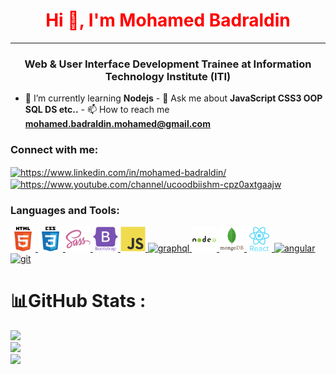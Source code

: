 <h1 style="color:red;" align="center">Hi 👋, I'm Mohamed Badraldin</h1>
<hr>
<h3 align="center">
	Web & User Interface Development Trainee at Information Technology Institute (ITI)
</h3>

- 🌱 I’m currently learning **Nodejs** - 💬 Ask me about **JavaScript CSS3 OOP SQL DS etc..** - 📫
How to reach me **mohamed.badraldin.mohamed@gmail.com**

<h3 align="left">Connect with me:</h3>
<p align="left">
	<a href="https://www.linkedin.com/in/m-badreldin/" target="_blank"
		><img
			align="center"
			src="https://raw.githubusercontent.com/rahuldkjain/github-profile-readme-generator/master/src/images/icons/Social/linked-in-alt.svg"
			alt="https://www.linkedin.com/in/mohamed-badraldin/"
			height="30"
			width="40"
	/></a>
	<a href="https://www.youtube.com/channel/UCooDbIiSHm-cPz0AXtgaAJw" target="blank"
		><img
			align="center"
			src="https://raw.githubusercontent.com/rahuldkjain/github-profile-readme-generator/master/src/images/icons/Social/youtube.svg"
			alt="https://www.youtube.com/channel/ucoodbiishm-cpz0axtgaajw"
			height="30"
			width="40"
	/></a>
</p>

<h3 align="left">Languages and Tools:</h3>
<p align="left">
	<a href="https://www.w3.org/html/" target="_blank" rel="noreferrer">
		<img
			src="https://raw.githubusercontent.com/devicons/devicon/master/icons/html5/html5-original-wordmark.svg"
			alt="html5"
			width="40"
			height="40"
		/>
	</a>
	<a href="https://www.w3schools.com/css/" target="_blank" rel="noreferrer">
		<img
			src="https://raw.githubusercontent.com/devicons/devicon/master/icons/css3/css3-original-wordmark.svg"
			alt="css3"
			width="40"
			height="40"
		/>
	</a>
	<a href="https://sass-lang.com" target="_blank" rel="noreferrer">
		<img
			src="https://raw.githubusercontent.com/devicons/devicon/master/icons/sass/sass-original.svg"
			alt="sass"
			width="40"
			height="40"
		/>
	</a>
	<a href="https://getbootstrap.com" target="_blank" rel="noreferrer">
		<img
			src="https://raw.githubusercontent.com/devicons/devicon/master/icons/bootstrap/bootstrap-plain-wordmark.svg"
			alt="bootstrap"
			width="40"
			height="40"
		/>
	</a>
	<a
		href="https://developer.mozilla.org/en-US/docs/Web/JavaScript"
		target="_blank"
		rel="noreferrer"
	>
		<img
			src="https://raw.githubusercontent.com/devicons/devicon/master/icons/javascript/javascript-original.svg"
			alt="javascript"
			width="40"
			height="40"
		/>
	</a>
	<a href="https://graphql.org/" target="_blank" rel="noreferrer">
		<img
			src="https://www.vectorlogo.zone/logos/graphql/graphql-icon.svg"
			alt="graphql"
			width="40"
			height="40"
		/>
	</a>
	<a href="https://nodejs.org" target="_blank" rel="noreferrer">
		<img
			src="https://raw.githubusercontent.com/devicons/devicon/master/icons/nodejs/nodejs-original-wordmark.svg"
			alt="nodejs"
			width="40"
			height="40"
		/>
	</a>
	<a href="https://www.mongodb.com/" target="_blank" rel="noreferrer">
		<img
			src="https://raw.githubusercontent.com/devicons/devicon/master/icons/mongodb/mongodb-original-wordmark.svg"
			alt="mongodb"
			width="40"
			height="40"
		/>
	</a>
	<a href="https://reactjs.org/" target="_blank" rel="noreferrer">
		<img
			src="https://raw.githubusercontent.com/devicons/devicon/master/icons/react/react-original-wordmark.svg"
			alt="react"
			width="40"
			height="40"
		/>
	</a>
	<a href="https://angular.io" target="_blank" rel="noreferrer">
		<img
			src="https://angular.io/assets/images/logos/angular/angular.svg"
			alt="angular"
			width="40"
			height="40"
		/>
	</a>
	<a href="https://git-scm.com/" target="_blank" rel="noreferrer">
		<img
			src="https://www.vectorlogo.zone/logos/git-scm/git-scm-icon.svg"
			alt="git"
			width="40"
			height="40"
		/>
	</a>
</p>

<!--  -->
<!--  -->

# 📊GitHub Stats :
![](https://github-readme-stats.vercel.app/api?username=mohamed-badraldin&theme=radical&hide_border=true&include_all_commits=true&count_private=true)<br />
![](https://github-readme-streak-stats.herokuapp.com/?user=mohamed-badraldin&theme=radical&hide_border=true)<br />
![](https://github-readme-stats.vercel.app/api/top-langs/?username=mohamed-badraldin&theme=radical&hide_border=true&include_all_commits=true&count_private=true&layout=compact)
